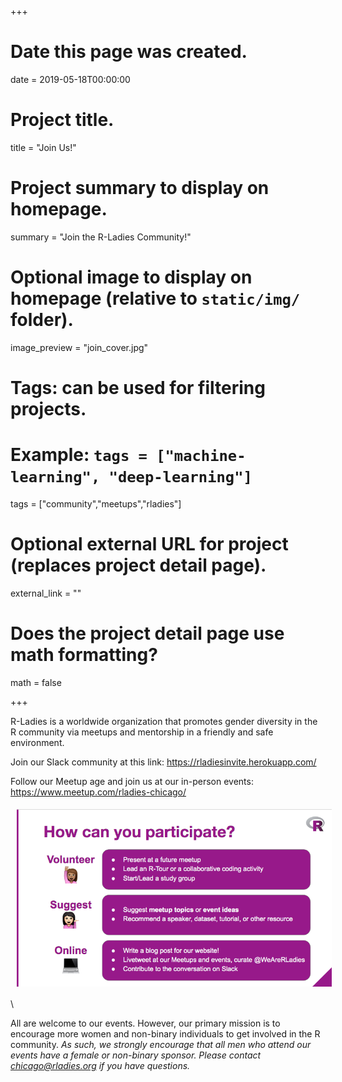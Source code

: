 +++
# Date this page was created.
date = 2019-05-18T00:00:00

# Project title.
title = "Join Us!"

# Project summary to display on homepage.
summary = "Join the R-Ladies Community!"

# Optional image to display on homepage (relative to `static/img/` folder).
image_preview = "join_cover.jpg"

# Tags: can be used for filtering projects.
# Example: `tags = ["machine-learning", "deep-learning"]`
tags = ["community","meetups","rladies"]

# Optional external URL for project (replaces project detail page).
external_link = ""

# Does the project detail page use math formatting?
math = false


+++
  
R-Ladies is a worldwide organization that  promotes gender diversity in the R community via meetups and mentorship in a friendly and safe environment.    
  
Join our Slack community at this link: https://rladiesinvite.herokuapp.com/  
  
Follow our Meetup age and join us at our in-person events: https://www.meetup.com/rladies-chicago/  
   
  
  
<img src="/img/join_us.png" align="center" style="margin: 5px 10px" alt=""> 
  
  
  
  
  \  
  
All are welcome to our events. However, our primary mission is to encourage more women and non-binary individuals to get involved in the R community.  *As such, we strongly encourage that all men who attend our events have a female or non-binary sponsor. Please contact chicago@rladies.org if you have questions.*
